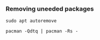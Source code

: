 ### Removing uneeded packages
```Debian
sudo apt autoremove
```
```Manjaro
pacman -Qdtq | pacman -Rs -
```


